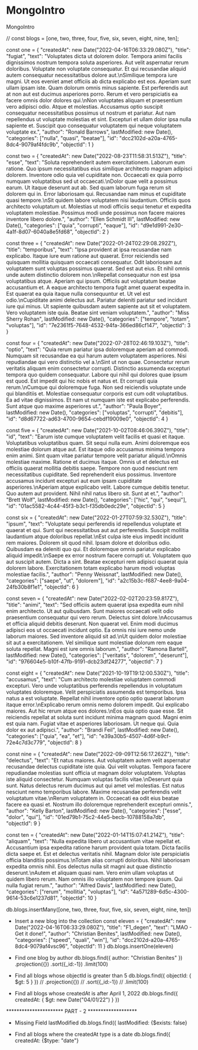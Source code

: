 # MongoIntro
MongoIntro

// const blogs = [one, two, three, four, five, six, seven, eight, nine, ten]; 

const one = {
	 "createdAt": new Date("2022-04-16T06:33:29.080Z"),
	 "title": "fugiat",
	 "text": "Voluptates dicta ut dolorem dolor. Tempora animi facilis dignissimos nostrum tempora soluta asperiores. Aut velit aspernatur rerum doloribus. Voluptate non voluptate consequatur. Et qui recusandae aliquid autem consequatur necessitatibus dolore aut.\nSimilique tempora iure magni. Ut eos eveniet amet officiis ab dicta explicabo est eos. Aperiam sunt ullam ipsam iste. Quam dolorum omnis minus sapiente. Est perferendis aut at non aut est ducimus asperiores porro. Rerum et vero perspiciatis ea facere omnis dolor dolores qui.\nNon voluptates aliquam et praesentium vero adipisci odio. Atque et molestias. Accusamus optio suscipit consequatur necessitatibus possimus ut nostrum et pariatur. Aut nam repellendus ut voluptate molestias et sint. Excepturi et ullam dolor ipsa nulla sapiente et. Suscipit quo consequatur voluptatem qui neque voluptatem voluptate ex.",
	 "author": "Ronald Barrows",
	 lastModified: new Date(),
	 "categories": ["nulla", "quasi", "beatae"],
	 "id": "dcc2102d-a20a-4765-8dc4-9079af4fdc9b",
	 "objectId": 1
	}

const two =	{
	 "createdAt": new Date("2022-08-23T11:58:31.513Z"),
	 "title": "esse",
	 "text": "Soluta reprehenderit autem exercitationem. Laborum eum ratione. Quo ipsum necessitatibus eius similique architecto magnam adipisci dolorem. Inventore odio quia vel cupiditate non. Occaecati ex quia porro numquam voluptatibus sed ut occaecati.\nDolor quae velit a possimus earum. Ut itaque deserunt aut ab. Sed quam laborum fuga rerum sit dolorem qui in. Error laboriosam qui. Recusandae nam minus et cupiditate quasi tempore.\nSit quidem labore voluptatem nisi laudantium. Officiis quos architecto voluptatum ut. Molestias ut modi officiis sequi tenetur et expedita voluptatem molestiae. Possimus modi unde possimus non facere maiores inventore libero dolore.",
	 "author": "Ellen Schmidt III",
	 lastModified: new Date(),
	 "categories": ["quia", "corrupti", "eaque"],
	 "id": "d9e1d991-2e30-4a1f-8d07-6040a8e5fd68",
	 "objectId": 2
	}

const three =	{
	 "createdAt": new Date("2022-01-24T02:29:08.292Z"),
	 "title": "temporibus",
	 "text": "Ipsa provident at ipsa recusandae nam explicabo. Itaque iure eum ratione aut quaerat. Error reiciendis sed quisquam mollitia quisquam occaecati consequatur. Odit laboriosam aut voluptatem sunt voluptas possimus quaerat. Sed est aut eius. Et nihil omnis unde autem distinctio dolorem non.\nRepellat consequatur non est ipsa voluptatibus atque. Aperiam qui ipsum. Officiis aut voluptatum beatae accusantium et. A eaque architecto tempora fugit amet quaerat expedita in. Est quaerat ea quia itaque nulla consequuntur et. Ut vel est odio.\nCupiditate animi delectus aut. Pariatur deleniti pariatur sed incidunt iure qui minus. Ut sapiente quibusdam autem sapiente aut sit et voluptatem. Vero voluptatem iste quia. Beatae sint veniam voluptatem.",
	 "author": "Miss Sherry Rohan",
	 lastModified: new Date(),
	 "categories": ["tempore", "totam", "voluptas"],
	 "id": "7e2361f5-7648-4532-94fa-366ed86cf147",
	 "objectId": 3
	}

const four =	{
	 "createdAt": new Date("2022-07-28T02:46:19.103Z"),
	 "title": "optio",
	 "text": "Quia rerum pariatur ipsa doloremque aperiam ad commodi. Numquam sit recusandae ea qui harum autem voluptatem asperiores. Nisi repudiandae qui vero distinctio vel a.\nSint ut non quae. Consectetur rerum veritatis aliquam enim consectetur corrupti. Distinctio assumenda excepturi tempora quo quidem consequatur. Labore qui nihil qui dolores quae ipsum est quod. Est impedit qui hic nobis et natus et. Et corrupti quia rerum.\nCumque qui doloremque fuga. Non sed reiciendis voluptate unde qui blanditiis et. Molestiae consequatur corporis est cum odit voluptatibus. Ea ad vitae dignissimos. Et nam ut numquam iste est explicabo perferendis. Sunt atque quo maxime asperiores ut.",
	 "author": "Paula Boyer",
	 lastModified: new Date(),
	 "categories": ["voluptas", "corrupti", "debitis"],
	 "id": "d8d67722-ad63-4700-9654-cebdf19009e0",
	 "objectId": 4
	}

const five =	{
	 "createdAt": new Date("2021-10-02T08:46:06.390Z"),
	 "title": "id",
	 "text": "Earum iste cumque voluptatem velit facilis et quasi et itaque. Voluptatibus voluptatibus quam. Sit sequi nulla eum. Animi doloremque eos molestiae dolorum atque aut. Est itaque odio accusamus minima tempora enim animi. Sint quam vitae pariatur tempore velit pariatur aliquid.\nOmnis molestiae maxime. Ratione et ducimus itaque. Omnis ut et delectus est officiis quaerat mollitia debitis saepe. Tempore non quod nesciunt rem necessitatibus cupiditate. Sed reprehenderit eius possimus. Inventore accusamus incidunt excepturi aut eum ipsam cupiditate asperiores.\nAperiam atque explicabo velit. Labore cumque debitis tenetur. Quo autem aut provident. Nihil nihil natus libero sit. Sunt at et.",
	 "author": "Brett Wolf",
	 lastModified: new Date(),
	 "categories": ["hic", "qui", "sequi"],
	 "id": "01ac5582-4c44-45f3-b3c1-f35db0edc29e",
	 "objectId": 5
	}

const six =	{
	 "createdAt": new Date("2022-01-27T07:59:32.530Z"),
	 "title": "ipsum",
	 "text": "Voluptate sequi perferendis id repellendus voluptate et quaerat et qui. Sunt qui necessitatibus aut aut perferendis. Suscipit mollitia laudantium atque doloribus repellat.\nEst culpa iste eius impedit incidunt rem maiores. Dolorem sit quod nihil. Ipsam dolore et doloribus odio. Quibusdam ea deleniti quo qui. Et doloremque omnis pariatur explicabo aliquid impedit.\nSaepe ex error nostrum facere corrupti ut. Voluptatem quo aut suscipit autem. Dicta a sint. Beatae excepturi rem adipisci quaerat quia dolorem labore. Exercitationem totam explicabo harum modi voluptas molestiae facilis.",
	 "author": "Penny Weissnat",
	 lastModified: new Date(),
	 "categories": ["saepe", "ut", "dolorem"],
	 "id": "a2c15b3c-f687-4ee8-9a04-24fb30b8f1e1",
	 "objectId": 6
	}

const seven	= {
	 "createdAt": new Date("2022-02-02T20:23:59.817Z"),
	 "title": "animi",
	 "text": "Sed officiis autem quaerat ipsa expedita eum nihil enim architecto. Ut aut quibusdam. Sunt maiores occaecati velit odio praesentium consequatur qui vero rerum. Delectus sint dolore.\nAccusamus et officia aliquid debitis deserunt. Non quaerat vel. Enim modi ducimus adipisci eos ut occaecati incidunt optio. Ea omnis nisi iure nemo unde laborum maiores. Sed inventore aliquid sit ad.\nUt quidem dolor molestiae sit aut a exercitationem. Vel similique sunt molestiae dolorum rem eaque soluta repellat. Magni est iure omnis laborum.",
	 "author": "Ramona Bartell",
	 lastModified: new Date(),
	 "categories": ["veritatis", "dolorem", "deserunt"],
	 "id": "976604e5-b10f-47fb-9191-dcb23df24277",
	 "objectId": 7
	}

const eight =	{
	 "createdAt": new Date("2021-10-19T19:12:00.530Z"),
	 "title": "accusamus",
	 "text": "Cum architecto molestiae voluptatem commodi excepturi. Vero unde voluptatibus perferendis repellendus in voluptatum voluptates doloremque. Velit perspiciatis assumenda est temporibus. Ipsa natus a est voluptate. Repellat nihil inventore optio optio quaerat laborum itaque error.\nExplicabo rerum omnis nemo dolorem impedit. Qui explicabo maiores. Aut hic rerum atque eos dolores.\nEos quia optio quae esse. Sit reiciendis repellat at soluta sunt incidunt minima magnam quod. Magni enim est quia nam. Fugiat vitae et asperiores laboriosam. Ut neque qui. Quia dolor ex aut adipisci.",
	 "author": "Brandi Feil",
	 lastModified: new Date(),
	 "categories": ["quia", "ea", "et"],
	 "id": "e39a30b5-4507-4d6f-b9cf-72e4c7d3c779",
	 "objectId": 8
	}

const nine =	{
	 "createdAt": new Date("2022-09-09T12:56:17.262Z"),
	 "title": "delectus",
	 "text": "Et natus maiores. Aut voluptatem autem velit aspernatur recusandae delectus cupiditate iste quia. Qui velit voluptas. Tempora facere repudiandae molestias sunt officia ut magnam dolor voluptatem. Voluptas iste aliquid consectetur. Numquam voluptas facilis vitae.\nDeserunt quia sunt. Natus delectus rerum ducimus aut qui amet vel molestias. Est natus nesciunt nemo temporibus labore. Maxime recusandae perferendis velit voluptatum vitae.\nRerum voluptatem in. Occaecati ea odit eius beatae facere ea quasi et. Nostrum illo doloremque reprehenderit excepturi omnis.",
	 "author": "Kelly Barton",
	 lastModified: new Date(),
	 "categories": ["esse", "dolor", "qui"],
	 "id": "01ed79b1-75c2-44e5-becb-10788158a7db",
	 "objectId": 9
	}

const ten =	{
	 "createdAt": new Date("2022-01-14T15:07:41.214Z"),
	 "title": "aliquam",
	 "text": "Nulla expedita libero ut accusantium vitae repellat et. Accusantium ipsa expedita ratione harum provident quia totam. Dicta facilis dicta saepe et. Est et delectus veritatis nihil. Magnam dolor iste perspiciatis officia blanditiis possimus.\nTotam alias corrupti doloribus. Nihil laboriosam expedita omnis nihil. Eos delectus nulla sit magni aut quae distinctio deserunt.\nAutem et aliquam quasi nam. Vero enim ullam voluptas ut quidem libero rerum. Nam omnis illo voluptatem non tempore ipsum. Qui nulla fugiat rerum.",
	 "author": "Alfred Davis",
	 lastModified: new Date(),
	 "categories": ["rerum", "mollitia", "voluptas"],
	 "id": "4a571289-6d5c-4300-9614-53c6e1237d81",
	 "objectId": 10
	}

db.blogs.insertMany([one, two, three, four, five, six, seven, eight, nine, ten])

- Insert a new blog into the collection
  const eleven = {
	 "createdAt": new Date("2022-04-16T06:33:29.080Z"),
	 "title": "F1_degen",
	 "text": "LMAO - Get it done!",
	 "author": "Christian Benites",
	 lastModified: new Date(),
	 "categories": ["speed", "quali", "win"],
	 "id": "dcc2102d-a20a-4765-8dc4-9079af4vsc96",
	 "objectId": 11
	}
	db.blogs.insertOne(eleven)

- Find one blog by author
    db.blogs.find({
    author: "Christian Benites"
})
   .projection({})
   .sort({_id:-1})
   .limit(100)

- Find all blogs whose objectId is greater than 5
db.blogs.find({
   objectId: {
        $gt: 5
    }
})
//   .projection({})
//   .sort({_id:-1})
//   .limit(100)

- Find all blogs whose createdAt is after April 1, 2022
db.blogs.find({
    createdAt: {
        $gt: new Date("04/01/22")
    }
})

********************** PART - 2 *******************

- Missing Field lastModified
db.blogs.find({
    lastModified: {$exists: false}

- Find all blogs where the createdAt type is a date
db.blogs.find({
    createdAt: {$type: "date"}

